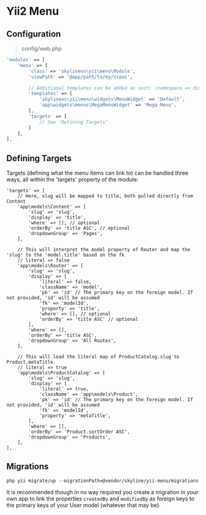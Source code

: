 # Yii2 Menu

## Configuration

> config/web.php

```php
'modules' => [
    'menu' => [
        'class' => 'skylineos\yii\menu\Module',
        'viewPath' => '@app/path/to/my/views',

        // Additional templates can be added as such: (namespace => display/friendly name)
        'templates' => [
            'skylineos\yii\menu\widgets\MenuWidget' => 'Default',
            'app\widgets\menus\MegaMenuWidget' => 'Mega Menu',
        ],
        'targets' => [
            // See 'Defining Targets'
        ]
    ],
],
```

## Defining Targets

Targets (defining what the menu items can link to) can be handled three ways, all within the 'targets' property of the 
module:

```
'targets' => [
    // Here, slug will be mapped to title, both pulled directly from Content
    'app\models\Content' => [
        'slug' => 'slug',
        'display' => 'title',
        'where' => [], // optional
        'orderBy' => 'title ASC', // optional
        'dropdownGroup' => 'Pages',
    ],

    // This will interpret the model property of Router and map the 'slug' to the 'model.title' based on the fk
    // literal => false
    'app\models\Router' => [
        'slug' => 'slug',
        'display' => [
            'literal' => false,
            'className' => 'model',
            'pk' => 'id' // The primary key on the foreign model. If not provided, 'id' will be assumed
            'fk' => 'modelId',
            'property' => 'title',
            'where' => [], // optional
            'orderBy' => 'title ASC' // optional
        ],
        'where' => [],
        'orderBy' => 'title ASC',
        'dropdownGroup' => 'All Routes',
    ],

    // This will load the literal map of ProductCatalog.slug to Product.metaTitle.
    // literal => true
    'app\models\ProductCatalog' => [
        'slug' => 'slug',
        'display' => [
            'literal' => true,
            'className' => 'app\models\Product',
            'pk' => 'id' // The primary key on the foreign model. If not provided, 'id' will be assumed
            'fk' => 'modelId',
            'property' => 'metaTitle',
        ],
        'where' => [],
        'orderBy' => 'Product.sortOrder ASC',
        'dropdownGroup' => 'Products',
    ],
],
```


## Migrations

`php yii migrate/up --migrationPath=@vendor/skyline/yii-menu/migrations`

It is recommended though in no way required you create a migration in your own app to link the 
properties `createdBy` and `modifiedBy` as foreign keys to the primary keys of your User model 
(whatever that may be).